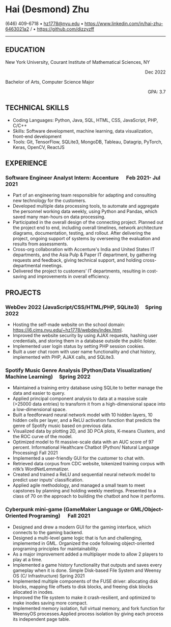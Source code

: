 # Hai (Desmond) Zhu

(646) 409-6718 • hz1778@nyu.edu • <https://www.linkedin.com/in/hai-zhu-6463021a2> / • <https://github.com/dizzyzff>

------------

## EDUCATION

New York University, Courant Institute of Mathematical Sciences, NY <p align="right">Dec 2022</p> Bachelor of Arts, Computer Science Major <p align="right">GPA: 3.7<p>

## TECHNICAL SKILLS

* Coding Languages: Python, Java, SQL, HTML, CSS, JavaScript, PHP, C/C++
* Skills: Software development, machine learning, data visualization, front-end development
* Tools: Git, TensorFlow, SQLite3, MongoDB, Tableau, Datagrip, PyTorch, Keras, OpenCV, ReactJS

## EXPERIENCE

### Software Engineer Analyst Intern: Accenture &nbsp;&nbsp;&nbsp;&nbsp; Feb 2021- Jul 2021

* Part of an engineering team responsible for adapting and consulting new technology for the customers.
* Developed multiple data processing tools, to automate and aggregate the personnel working data weekly, using Python and Pandas, which saved many man-hours on data processing.
* Participated in the overall design of the connecting project. Planned out the project end to end, including overall timelines, network architecture diagrams, documentation, testing, and rollout. After delivering the project, ongoing support of systems by overseeing the evaluation and results from assessments.
* Cross-org collaboration with Accenture's India and United States IT departments, and the Asia Pulp & Paper IT department, by gathering requests and feedback, giving technical support, and holding cross-departmental meetings.
* Delivered the project to customers’ IT departments, resulting in cost-saving and improvements in overall efficiency.

## PROJECTS

### WebDev 2022 (JavaScript/CSS/HTML/PHP, SQLite3) &nbsp;&nbsp;&nbsp;&nbsp;Spring 2022

* Hosting the self-made website on the school domain: <https://i6.cims.nyu.edu/~hz1778/webdev/index.html>.
* Improved the website security by using AJAX requests, hashing user credentials, and storing them in a database outside the public folder.
* Implemented user login status by setting PHP session cookies.
* Built a user chat room with user name functionality and chat history, implemented with PHP, AJAX calls, and SQLite3.

### Spotify Music Genre Analysis (Python/Data Visualization/ Machine Learning) &nbsp;&nbsp;&nbsp;&nbsp;Spring 2022

* Maintained a training entry database using SQLite to better manage the data and easier to query.
* Applied principal component analysis to data at a massive scale (>25000 data entries) to transform it from a high-dimensional space into a low-dimensional space.
* Built a feedforward neural network model with 10 hidden layers, 10 hidden cells per layer, and a ReLU activation function that predicts the genre of Spotify music based on previous data.
* Visualized data by plotting 2D, and 3D PCA plots, K-means Clusters, and the ROC curve of the model.
* Optimized model to fit massive-scale data with an AUC score of 97 percent. Informational Healthcare Chatbot (Python/ Natural Language Processing) Fall 2021
* Implemented a user-friendly GUI for the customer to chat with.
* Retrieved data corpus from CDC website, tokenized training corpus with nltk’s WordNetLemmatizer.
* Created and trained a ReLU and sequential neural network model to predict user inputs’ classification.
* Applied agile methodology, and managed a small team to meet capstones by planning and holding weekly meetings. Presented to a class of 70 on the approach to building the chatbot and how it performs.

### Cyberpunk mini-game (GameMaker Language or GML/Object-Oriented Programing) &nbsp;&nbsp;&nbsp;&nbsp; Fall 2021

* Designed and drew a modern GUI for the gaming interface, which connects to the gaming backend.
* Designed a multi-level game logic that is fun and challenging, implemented in GML. Organized the code following object-oriented programing principles for maintainability.
* As a major improvement added a multiplayer mode to allow 2 players to play at a time.
* Implemented a game history functionality that outputs and saves every gameplay when it is done. Simple Disk-based File System and Weensy OS (C/ Infrastructure) Spring 2021
* Implemented multiple components of the FUSE driver: allocating disk blocks, mapping file offsets to disk blocks, and freeing disk blocks allocated in inodes.
* Improved the file system to make it crash-resilient, and optimized to make inodes saving more compact.
* Implemented memory isolation, full virtual memory, and fork function for WeensyOS processes.Applied process isolation by giving each process its independent page table.
